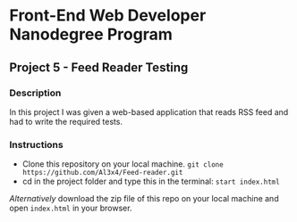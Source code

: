 # Front-End Web Developer Nanodegree Program
## Project 5 - Feed Reader Testing

### Description
In this project I was given a web-based application that reads RSS feed and had to write the required tests. 


### Instructions
- Clone this repository on your local machine.
`git clone https://github.com/Al3x4/Feed-reader.git`
- cd in the project folder and type this in the terminal:
`start index.html`

_Alternatively_ download the zip file of this repo on your local machine and open `index.html` in your browser.

